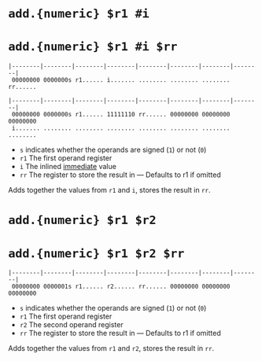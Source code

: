 # `add.{numeric} $r1 #i`

# `add.{numeric} $r1 #i $rr`

    |--------|--------|--------|--------|--------|--------|--------|--------|
     00000000 0000000s r1...... i....... ........ ........ ........ rr......

    |--------|--------|--------|--------|--------|--------|--------|--------|
     00000000 0000000s r1...... 11111110 rr...... 00000000 00000000 00000000
     i....... ........ ........ ........ ........ ........ ........ ........

-   `s` indicates whether the operands are signed (`1`) or not (`0`)
-   `r1` The first operand register
-   `i` The inlined [immediate](../datatypes.md#immediates) value
-   `rr` The register to store the result in &mdash; Defaults to r1 if omitted

Adds together the values from `r1` and `i`, stores the result in `rr`.

# `add.{numeric} $r1 $r2`

# `add.{numeric} $r1 $r2 $rr`

    |--------|--------|--------|--------|--------|--------|--------|--------|
     00000000 0000001s r1...... r2...... rr...... 00000000 00000000 00000000

-   `s` indicates whether the operands are signed (`1`) or not (`0`)
-   `r1` The first operand register
-   `r2` The second operand register
-   `rr` The register to store the result in &mdash; Defaults to r1 if omitted

Adds together the values from `r1` and `r2`, stores the result in `rr`.
